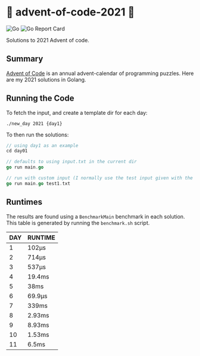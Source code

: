 # 🎄 advent-of-code-2021 🎄

![Go](https://github.com/jcockbain/advent-of-code-2021/workflows/Go/badge.svg)
![Go Report Card](https://goreportcard.com/badge/github.com/jcockbain/advent-of-code-2021)

Solutions to 2021 Advent of code. 

## Summary 

[Advent of Code](https://adventofcode.com/) is an annual advent-calendar of programming puzzles. Here are my 2021 solutions in Golang. 

## Running the Code

To fetch the input, and create a template dir for each day: 

```shell
./new_day 2021 {day1}
```

To then run the solutions: 

```go
// using day1 as an example
cd day01 

// defaults to using input.txt in the current dir
go run main.go

// run with custom input (I normally use the test input given with the problem)
go run main.go test1.txt

```

## Runtimes

The results are found using a `BenchmarkMain` benchmark in each solution. This table is generated by running the `benchmark.sh` script.

| DAY | RUNTIME |
|-----|---------|
|   1 | 102µs   |
|   2 | 714µs   |
|   3 | 537µs   |
|   4 | 19.4ms  |
|   5 | 38ms    |
|   6 | 69.9µs  |
|   7 | 339ms   |
|   8 | 2.93ms  |
|   9 | 8.93ms  |
|  10 | 1.53ms  |
|  11 | 6.5ms   |
